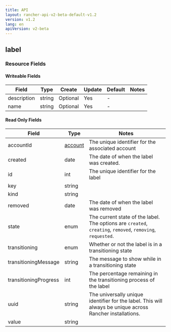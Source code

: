 ```yaml
---
title: API
layout: rancher-api-v2-beta-default-v1.2
version: v1.2
lang: en
apiVersion: v2-beta
---
```


## label



### Resource Fields

#### Writeable Fields

Field | Type | Create | Update | Default | Notes
---|---|---|---|---|---
description | string | Optional | Yes | - | 
name | string | Optional | Yes | - | 


#### Read Only Fields

Field | Type   | Notes
---|---|---
accountId | [account]({{site.baseurl}}/rancher/{{page.version}}/{{page.lang}}/api/{{page.apiVersion}}/api-resources/account/)  | The unique identifier for the associated account
created | date  | The date of when the label was created.
id | int  | The unique identifier for the label
key | string  | 
kind | string  | 
removed | date  | The date of when the label was removed
state | enum  | The current state of the label. The options are `created`, `creating`, `removed`, `removing`, `requested`.
transitioning | enum  | Whether or not the label is in a transitioning state
transitioningMessage | string  | The message to show while in a transitioning state
transitioningProgress | int  | The percentage remaining in the transitioning process of the label
uuid | string  | The universally unique identifier for the label. This will always be unique across Rancher installations.
value | string  | 


<br>
